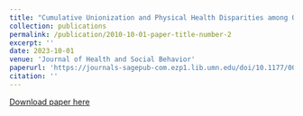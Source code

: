 ```yaml
---
title: "Cumulative Unionization and Physical Health Disparities among Older Adults"
collection: publications
permalink: /publication/2010-10-01-paper-title-number-2
excerpt: ''
date: 2023-10-01
venue: 'Journal of Health and Social Behavior'
paperurl: 'https://journals-sagepub-com.ezp1.lib.umn.edu/doi/10.1177/00221465231205266'
citation: ''
---
```


[Download paper here](https://journals-sagepub-com.ezp1.lib.umn.edu/doi/10.1177/00221465231205266)

